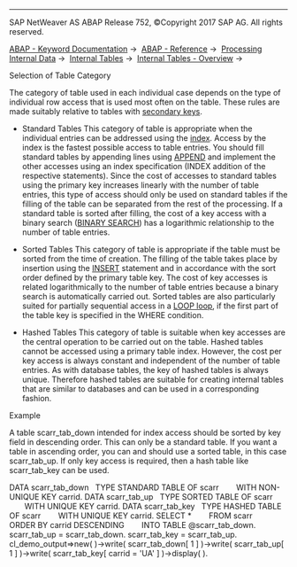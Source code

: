   

* * *

SAP NetWeaver AS ABAP Release 752, ©Copyright 2017 SAP AG. All rights reserved.

[ABAP - Keyword Documentation](https://help.sap.com/doc/abapdocu_752_index_htm/7.52/en-US/abenabap.htm) →  [ABAP - Reference](https://help.sap.com/doc/abapdocu_752_index_htm/7.52/en-US/abenabap_reference.htm) →  [Processing Internal Data](https://help.sap.com/doc/abapdocu_752_index_htm/7.52/en-US/abenabap_data_working.htm) →  [Internal Tables](https://help.sap.com/doc/abapdocu_752_index_htm/7.52/en-US/abenitab.htm) →  [Internal Tables - Overview](https://help.sap.com/doc/abapdocu_752_index_htm/7.52/en-US/abenitab_oview.htm) → 

Selection of Table Category

The category of table used in each individual case depends on the type of individual row access that is used most often on the table. These rules are made suitably relative to tables with [secondary keys](https://help.sap.com/doc/abapdocu_752_index_htm/7.52/en-US/abensecondary_table_key_glosry.htm "Glossary Entry").

-   Standard Tables
    This category of table is appropriate when the individual entries can be addressed using the [index](https://help.sap.com/doc/abapdocu_752_index_htm/7.52/en-US/abenindex_glosry.htm "Glossary Entry"). Access by the index is the fastest possible access to table entries. You should fill standard tables by appending lines using [APPEND](https://help.sap.com/doc/abapdocu_752_index_htm/7.52/en-US/abapappend.htm) and implement the other accesses using an index specification (INDEX addition of the respective statements). Since the cost of accesses to standard tables using the primary key increases linearly with the number of table entries, this type of access should only be used on standard tables if the filling of the table can be separated from the rest of the processing. If a standard table is sorted after filling, the cost of a key access with a binary search ([BINARY SEARCH](https://help.sap.com/doc/abapdocu_752_index_htm/7.52/en-US/abapread_table_free.htm)) has a logarithmic relationship to the number of table entries.

-   Sorted Tables
    This category of table is appropriate if the table must be sorted from the time of creation. The filling of the table takes place by insertion using the [INSERT](https://help.sap.com/doc/abapdocu_752_index_htm/7.52/en-US/abapinsert_itab.htm) statement and in accordance with the sort order defined by the primary table key. The cost of key accesses is related logarithmically to the number of table entries because a binary search is automatically carried out. Sorted tables are also particularly suited for partially sequential access in a [LOOP loop](https://help.sap.com/doc/abapdocu_752_index_htm/7.52/en-US/abaploop_at_itab.htm), if the first part of the table key is specified in the WHERE condition.

-   Hashed Tables
    This category of table is suitable when key accesses are the central operation to be carried out on the table. Hashed tables cannot be accessed using a primary table index. However, the cost per key access is always constant and independent of the number of table entries. As with database tables, the key of hashed tables is always unique. Therefore hashed tables are suitable for creating internal tables that are similar to databases and can be used in a corresponding fashion.

Example

A table scarr\_tab\_down intended for index access should be sorted by key field in descending order. This can only be a standard table. If you want a table in ascending order, you can and should use a sorted table, in this case scarr\_tab\_up. If only key access is required, then a hash table like scarr\_tab\_key can be used.

DATA scarr\_tab\_down
  TYPE STANDARD TABLE OF scarr
       WITH NON-UNIQUE KEY carrid.
DATA scarr\_tab\_up
  TYPE SORTED TABLE OF scarr
       WITH UNIQUE KEY carrid.
DATA scarr\_tab\_key
  TYPE HASHED TABLE OF scarr
       WITH UNIQUE KEY carrid.
SELECT \*
       FROM scarr
       ORDER BY carrid DESCENDING
       INTO TABLE @scarr\_tab\_down.
scarr\_tab\_up = scarr\_tab\_down.
scarr\_tab\_key = scarr\_tab\_up.
cl\_demo\_output=>new(
)->write( scarr\_tab\_down\[ 1 \]
)->write( scarr\_tab\_up\[ 1 \]
)->write( scarr\_tab\_key\[ carrid = 'UA' \]
)->display( ).